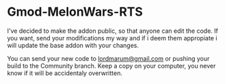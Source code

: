 # Gmod-MelonWars-RTS
I've decided to make the addon public, so that anyone can edit the code. If you want, send your modifications my way and if i deem them appropiate i will update the base addon with your changes.

You can send your new code to lordmarum@gmail.com or pushing your build to the Community branch. Keep a copy on your computer, you never know if it will be accidentaly overwritten.
